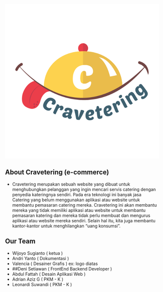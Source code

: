 <p align="center"><img src="https://github.com/DeniSetiawan7/cravetering-source/blob/master/public/images/logo.png?raw=true"></p>

## About Cravetering (e-commerce)
- Cravetering merupakan sebuah website yang dibuat untuk menghubungkan pelanggan yang ingin mencari servis catering dengan penyedia kateringnya sendiri. Pada era teknologi ini banyak jasa Catering yang belum menggunakan aplikasi atau website untuk membantu pemasaran catering mereka. Cravetering ini akan membantu mereka yang tidak memiliki aplikasi atau website untuk membantu pemasaran katering dan mereka tidak perlu membuat dan mengurus aplikasi atau website mereka sendiri. Selain hal itu, kita juga membantu kantor-kantor untuk menghilangkan “uang konsumsi”.

## Our Team
- Wijoyo Sugianto ( ketua )
- Andri Yanto ( Dokumentasi )
- Valencia ( Desainer Grafis ) ex: logo diatas 
- ##Deni Setiawan ( FrontEnd Backend Developer )
- Abdul Fattah ( Desain Aplikasi Web )
- Adrian Aziz G ( PKM - K )
- Leonardi Suwandi ( PKM - K )



